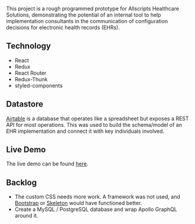 This project is a rough programmed prototype for Allscripts Healthcare Solutions, demonstrating the potential of an internal tool to help implementation consultants in the communication of configuration decisions for electronic health records (EHRs).

## Technology
- React
- Redux
- React Router
- Redux-Thunk
- styled-components

## Datastore
[Airtable](https://www.airtable.com) is a database that operates like a spreadsheet but exposes a REST API for most operations. This was used to build the schema/model of an EHR implementation and connect it with key individuals involved.


## Live Demo

The live demo can be found [here](https://www.allscripts-chorus.herokuapp.com).

## Backlog

- The custom CSS needs more work. A framework was not used, and [Bootstrap](https://www.getbootstrap.com) or [Skeleton](https://www.getskeleton.com) would have functioned better.
- Create a MySQL / PostgreSQL database and wrap Apollo GraphQL around it.
